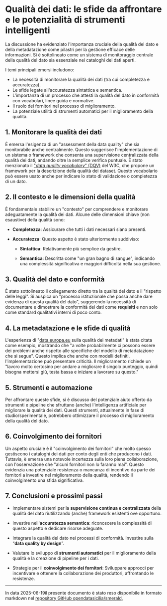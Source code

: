 # Qualità dei dati: le sfide da affrontare e le potenzialità di strumenti intelligenti

La discussione ha evidenziato l'importanza cruciale della qualità del dato e della metadatazione come pilastri per la gestione efficace delle informazioni. Si è sottolineato come un sistema di monitoraggio centrale della qualità del dato sia essenziale nei cataloghi dei dati aperti.

I temi principali emersi includono:

- La necessità di monitorare la qualità dei dati (tra cui completezza e accuratezza).  
- Le sfide legate all'accuratezza sintattica e semantica.  
- L'importanza di un processo che attesti la qualità del dato in conformità con vocabolari, linee guida e normative.  
- Il ruolo dei fornitori nel processo di miglioramento.  
- La potenziale utilità di strumenti automatici per il miglioramento della qualità.

## 1\. Monitorare la qualità dei dati

È emersa l'esigenza di un "assessment della data quality" che sia monitorabile anche centralmente. Questo suggerisce l'implementazione di un sistema o framework che consenta una supervisione centralizzata della qualità dei dati, andando oltre la semplice verifica puntuale. È stato menzionato il ["*data quality vocabulary*" (DQV)](https://www.w3.org/TR/vocab-dqv/) del W3C, che propone un framework per la descrizione della qualità dei dataset. Questo vocabolario può essere usato anche per indicare lo stato di validazione o completezza di un dato.

## 2\. Il contesto e le dimensioni della qualità

È fondamentale stabilire un "contesto" per comprendere e monitorare adeguatamente la qualità dei dati. Alcune delle dimensioni chiave (non esaustive) della qualità sono:

- **Completezza**: Assicurare che tutti i dati necessari siano presenti.

- **Accuratezza**: Questo aspetto è stato ulteriormente suddiviso:

  - **Sintattica**: Relativamente più semplice da gestire.

  - **Semantica**: Descritta come "un gran bagno di sangue", indicando una complessità significativa e maggiori difficoltà nella sua gestione.

## 3\. Qualità del dato e conformità

È stato sottolineato il collegamento diretto tra la qualità del dato e il "rispetto delle leggi". Si auspica un "processo istituzionale che possa anche dare evidenza di questa qualità del dato", suggerendo la necessità di documentare e dimostrare la conformità dei dati come **requisiti** e non solo come standard qualitativi interni di poco conto.

## 4\. La metadatazione e le sfide di qualità

L'esperienza di "[data.europa.eu](http://data.europa.eu) sulla qualità dei metadati" è stata citata come esempio, mostrando che "a volte probabilmente ci possono essere dei problemi anche rispetto alle specifiche del modello di metadatazione che si segue". Questo implica che anche con modelli definiti, l'implementazione può presentare criticità. Il miglioramento richiede un "lavoro molto certosino per andare a migliorare il singolo punteggio, quindi bisogna mettersi giù, testa bassa e iniziare a lavorare su questo."

## 5\. Strumenti e automazione

Per affrontare queste sfide, si è discusso del potenziale aiuto offerto da strumenti e pipeline che sfruttano (anche) l'intelligenza artificiale per migliorare la qualità dei dati. Questi strumenti, attualmente in fase di studio/sperimentale, potrebbero ottimizzare il processo di miglioramento della qualità del dato.

## 6\. Coinvolgimento dei fornitori

Un aspetto cruciale è il "coinvolgimento dei fornitori” che molto spesso gestiscono i cataloghi dei dati per conto degli enti che producono i dati. Tuttavia, è emersa una notevole incertezza sulla loro piena collaborazione, con l'osservazione che "alcuni fornitori non lo faranno mai". Questo evidenzia una potenziale resistenza o mancanza di incentivo da parte dei fornitori a investire nel miglioramento della qualità, rendendo il coinvolgimento una sfida significativa.

## 7\. Conclusioni e prossimi passi

* Implementare sistemi per la **supervisione continua e centralizzata** della qualità del dato riutilizzando (anche) framework esistenti ove opportuno.

* Investire nell'**accuratezza semantica**: riconoscere la complessità di questo aspetto e dedicare risorse adeguate.

* Integrare la qualità del dato nei processi di conformità. Investire sulla “**data quality by design**”.

* Valutare lo sviluppo di **strumenti automatici** per il miglioramento della qualità e la creazione di pipeline per i dati.

* Strategie per il **coinvolgimento dei fornitori**: Sviluppare approcci per incentivare e ottenere la collaborazione dei produttori, affrontando le resistenze.

---

In data 2025-06-19il presente documento è stato reso disponibile in formato markdown nel [repository GitHub opendatasicilia/smerald](https://github.com/opendatasicilia/smerald),